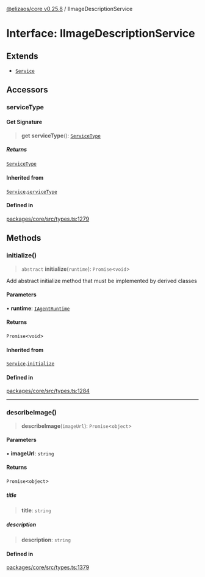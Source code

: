 [@elizaos/core v0.25.8](../index.md) / IImageDescriptionService

# Interface: IImageDescriptionService

## Extends

- [`Service`](../classes/Service.md)

## Accessors

### serviceType

#### Get Signature

> **get** **serviceType**(): [`ServiceType`](../enumerations/ServiceType.md)

##### Returns

[`ServiceType`](../enumerations/ServiceType.md)

#### Inherited from

[`Service`](../classes/Service.md).[`serviceType`](../classes/Service.md#serviceType-1)

#### Defined in

[packages/core/src/types.ts:1279](https://github.com/elizaOS/eliza/blob/main/packages/core/src/types.ts#L1279)

## Methods

### initialize()

> `abstract` **initialize**(`runtime`): `Promise`\<`void`\>

Add abstract initialize method that must be implemented by derived classes

#### Parameters

• **runtime**: [`IAgentRuntime`](IAgentRuntime.md)

#### Returns

`Promise`\<`void`\>

#### Inherited from

[`Service`](../classes/Service.md).[`initialize`](../classes/Service.md#initialize)

#### Defined in

[packages/core/src/types.ts:1284](https://github.com/elizaOS/eliza/blob/main/packages/core/src/types.ts#L1284)

***

### describeImage()

> **describeImage**(`imageUrl`): `Promise`\<`object`\>

#### Parameters

• **imageUrl**: `string`

#### Returns

`Promise`\<`object`\>

##### title

> **title**: `string`

##### description

> **description**: `string`

#### Defined in

[packages/core/src/types.ts:1379](https://github.com/elizaOS/eliza/blob/main/packages/core/src/types.ts#L1379)
